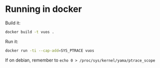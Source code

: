 # Running in docker
Build it:
```bash
docker build -t vuos .
```
Run it:
```bash
docker run -ti --cap-add=SYS_PTRACE vuos
```

If on debian, remember to `echo 0 > /proc/sys/kernel/yama/ptrace_scope`

